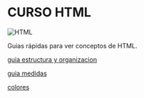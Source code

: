 # CURSO HTML
![HTML](https://img.shields.io/badge/html5-777BB4?style=for-the-badge&logo=htm5&logoColor=white)


Guias rápidas para ver conceptos de HTML.

[guia estructura y organizacion](./guias/CSS_estructura_y_organizacion.md)

[guia medidas](./guias/CSS_medidas00.md)

[colores](./guias/colores.md)




